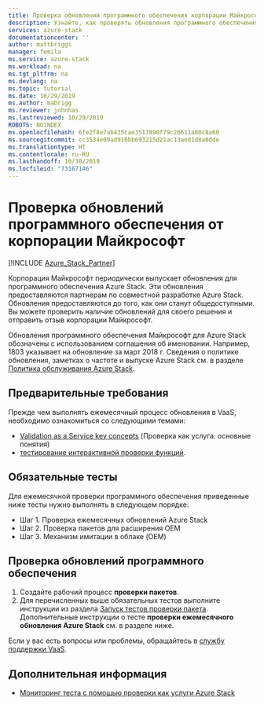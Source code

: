 ```yaml
---
title: Проверка обновлений программного обеспечения корпорации Майкрософт с помощью проверки как услуги Azure Stack | Документация Майкрософт
description: Узнайте, как проверять обновления программного обеспечения корпорации Майкрософт с помощью проверки как услуги.
services: azure-stack
documentationcenter: ''
author: mattbriggs
manager: femila
ms.service: azure-stack
ms.workload: na
ms.tgt_pltfrm: na
ms.devlang: na
ms.topic: tutorial
ms.date: 10/29/2019
ms.author: mabrigg
ms.reviewer: johnhas
ms.lastreviewed: 10/29/2019
ROBOTS: NOINDEX
ms.openlocfilehash: 6fe2f8e7ab435cae3517890f79c26611a80c8a60
ms.sourcegitcommit: cc3534e09ad916bb693215d21ac13aed1d8a0dde
ms.translationtype: HT
ms.contentlocale: ru-RU
ms.lasthandoff: 10/30/2019
ms.locfileid: "73167146"
---
```

# <a name="validate-software-updates-from-microsoft"></a>Проверка обновлений программного обеспечения от корпорации Майкрософт

[!INCLUDE [Azure_Stack_Partner](./includes/azure-stack-partner-appliesto.md)]

Корпорация Майкрософт периодически выпускает обновления для программного обеспечения Azure Stack. Эти обновления предоставляются партнерам по совместной разработке Azure Stack. Обновления предоставляются до того, как они станут общедоступными. Вы можете проверить наличие обновлений для своего решения и отправить отзыв корпорации Майкрософт.

Обновления программного обеспечения Майкрософт для Azure Stack обозначены с использованием соглашения об именовании. Например, 1803 указывает на обновление за март 2018 г. Сведения о политике обновления, заметках о частоте и выпуске Azure Stack см. в разделе [Политика обслуживания Azure Stack](../operator/azure-stack-servicing-policy.md).

## <a name="prerequisites"></a>Предварительные требования

Прежде чем выполнять ежемесячный процесс обновления в VaaS, необходимо ознакомиться со следующими темами:

- [Validation as a Service key concepts](azure-stack-vaas-key-concepts.md) (Проверка как услуга: основные понятия)
- [тестирование интерактивной проверки функций](azure-stack-vaas-interactive-feature-verification.md).

## <a name="required-tests"></a>Обязательные тесты

Для ежемесячной проверки программного обеспечения приведенные ниже тесты нужно выполнять в следующем порядке:

- Шаг 1. Проверка ежемесячных обновлений Azure Stack
- Шаг 2. Проверка пакетов для расширения OEM
- Шаг 3. Механизм имитации в облаке (OEM)

## <a name="validating-software-updates"></a>Проверка обновлений программного обеспечения

1. Создайте рабочий процесс **проверки пакетов**.
1. Для перечисленных выше обязательных тестов выполните инструкции из раздела [Запуск тестов проверки пакета](azure-stack-vaas-validate-oem-package.md#run-package-validation-tests). Дополнительные инструкции о тесте **проверки ежемесячного обновления Azure Stack** см. в разделе ниже.

Если у вас есть вопросы или проблемы, обращайтесь в [службу поддержки VaaS](mailto:vaashelp@microsoft.com).

## <a name="next-steps"></a>Дополнительная информация

- [Мониторинг теста с помощью проверки как услуги Azure Stack](azure-stack-vaas-monitor-test.md)